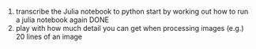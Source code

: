 1. transcribe the Julia notebook to python
    start by working out how to run a julia notebook again
    DONE
2. play with how much detail you can get when processing images (e.g.) 20 lines of an image
